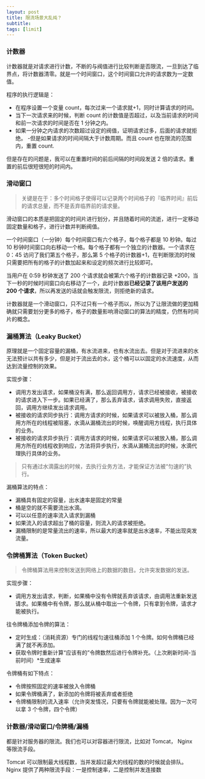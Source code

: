 ```yaml
---
layout: post
title: 限流场景大乱炖？
subtitle:
tags: [limit]
---
```


### 计数器

计数器就是对请求进行计数，不断的与阀值进行比较判断是否限流，一旦到达了临界点，将计数器清零。就是一个时间窗口，这个时间窗口允许的请求数为一定数值。

程序的执行逻辑是：

- 在程序设置一个变量 count，每次过来一个请求就+1，同时计算请求的时间。
- 当下一次请求来的时候，判断 count 的计数值是否超过，以及当前请求的时间和前一次请求的时间是否在 1 分钟之内。
- 如果一分钟之内请求的次数超过设定的阀值，证明请求过多，后面的请求就拒绝。 -但是如果请求的时间间隔大于计数周期。而且 count 也在限流的范围内，重置 count.

但是存在的问题是，我可以在重置时间的前后间隔的时间段发送 2 倍的请求。重置的前后很短很短的时间内。

### 滑动窗口

> 关键是在于：多个时间格子使得可以记录两个时间格子的『临界时间』前后的请求总量，而不是丢弃临界前的请求量。

滑动窗口的本质是把固定的时间片进行划分，并且随着时间的流逝，进行一定移动固定数量和格子，进行计数并判断阀值。

一个时间窗口（一分钟）每个时间窗口有六个格子，每个格子都是 10 秒钟。每过 10 秒钟时间窗口向右移动一个格。每个格子都有一个独立的计数器。一个请求在 0：45 访问了我们第五个格子，那么第 5 个格子的计数器+1，在判断限流的时候只需要把所有的格子的计数加起来和设定的频次进行比较即可。

当用户在 0:59 秒钟发送了 200 个请求就会被第六个格子的计数器记录 +200，当下一秒的时候时间窗口向右移动了一个，此时计数器**已经记录了该用户发送的 200 个请求**，所以再发送的话就会触发限流，则拒绝新的请求。

计数器就是一个滑动窗口，只不过只有一个格子而以，所以为了让限流做的更加精确就只需要划分更多的格子，格子的数量影响滑动窗口的算法的精度，仍然有时间片的概念。

### 漏桶算法（Leaky Bucket）

原理就是一个固定容量的漏桶，有水流进来，也有水流出去。但是对于流进来的水无法预计以共有多少，但是对于流出去的水，这个桶可以以固定的水流速度，从而达到流量控制的效果。

实现步骤：

- 调用方发出请求，如果桶没有满，那么返回调用方，请求已经被接收，被接收的请求进入下一步。如果已经满了，那么丢弃请求，请求调用失败，直接返回，调用方继续发出请求调用。
- 被接收的请求同步执行：调用方请求的时候，如果请求可以被放入桶，那么调用方所在的线程被阻塞，水滴从漏桶流出的时候，唤醒调用方线程，执行具体的业务。
- 被接收的请求异步执行：调用方请求的时候，如果请求可以被放入桶，那么调用方所在的线程收到响应，方法将异步执行，水滴从漏桶流出的时候，水滴代理执行具体的业务。

> 只有通过水滴露出的时候，去执行业务方法，才能保证方法被“匀速的”执行。

漏桶算法的特点：

- 漏桶具有固定的容量，出水速率是固定的常量
- 桶是空的就不需要流出水滴。
- 可以以任意的速率流入请求到漏桶
- 如果流入的请求超出了桶的容量，则流入的请求被拒绝。
- 漏桶限制的是常量流出的速率，所以最大的速率就是出水速率，不能出现突发流量。

### 令牌桶算法（Token Bucket）

> 令牌桶算法用来控制发送到网络上的数据的数目。允许突发数据的发送。

实现步骤：

- 调用方发出请求，判断，如果桶中没有令牌就丢弃该请求，由调用法重新发送请求。如果桶中有令牌，那么就从桶中取出一个令牌，只有拿到令牌，请求才能被执行。

往令牌桶添加令牌的算法：

- 定时生成：（消耗资源）专门的线程匀速往桶添加 1 个令牌。如何令牌桶已经满了就不再添加。
- 获取令牌时重新计算“应该有的”令牌数然后进行令牌补充。（上次刷新时间-当前时间）\*生成速率

令牌桶有如下特点：

- 令牌按照固定的速率被放入令牌桶
- 如果令牌桶满了，新添加的令牌将被丢弃或者拒绝
- 令牌桶限制的流入速率（允许突发情况，只要有令牌就能被处理。因为一次可以拿 3 个令牌，四个令牌）

### 计数器/滑动窗口/令牌桶/漏桶

都是针对服务器的限流。我们也可以对容器进行限流，比如对 Tomcat， Nginx 等限流手段。

Tomcat 可以限制最大线程数，当并发超过最大的线程的数的时候就会排队。
Nginx 提供了两种限流手段：一是控制速率，二是控制并发连接数
